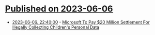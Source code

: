 # [Published on 2023-06-06](index.md)

* [2023-06-06, 22:40:00](https://games.slashdot.org/story/23/06/06/2037228/microsoft-to-pay-20-million-settlement-for-illegally-collecting-childrens-personal-data?utm_source=rss1.0mainlinkanon&utm_medium=feed) - [Microsoft To Pay $20 Million Settlement For Illegally Collecting Children's Personal Data](https://games.slashdot.org/story/23/06/06/2037228/microsoft-to-pay-20-million-settlement-for-illegally-collecting-childrens-personal-data?utm_source=rss1.0mainlinkanon&utm_medium=feed)
